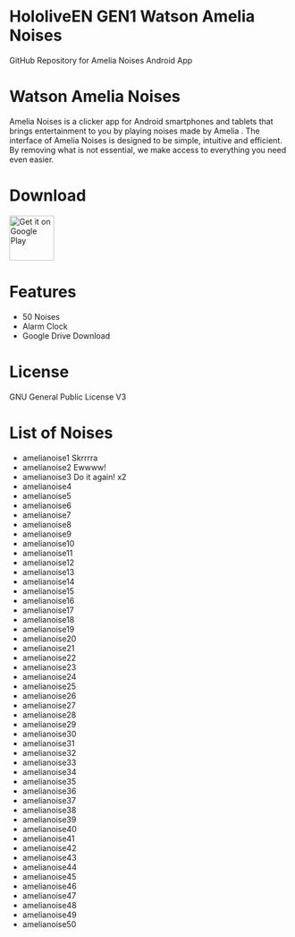 # HololiveEN GEN1 Watson Amelia Noises
 GitHub Repository for Amelia Noises Android App

# Watson Amelia Noises
Amelia Noises is a clicker app for Android smartphones and tablets that brings entertainment to you by playing noises made by Amelia .
The interface of Amelia Noises is designed to be simple, intuitive and efficient. By removing what is not essential, we make access to everything you need even easier.

# Download
[<img src="https://play.google.com/intl/en_us/badges/images/generic/en_badge_web_generic.png"
alt="Get it on Google Play"
height="80">](https://play.google.com/store/apps/details?id=com.yuzumin.amelianoises)

# Features
* 50 Noises
* Alarm Clock
* Google Drive Download

# License
GNU General Public License V3

# List of Noises
* amelianoise1 Skrrrra
* amelianoise2 Ewwww!
* amelianoise3 Do it again! x2
* amelianoise4
* amelianoise5
* amelianoise6
* amelianoise7
* amelianoise8
* amelianoise9
* amelianoise10
* amelianoise11
* amelianoise12
* amelianoise13
* amelianoise14
* amelianoise15
* amelianoise16
* amelianoise17
* amelianoise18
* amelianoise19
* amelianoise20
* amelianoise21
* amelianoise22
* amelianoise23
* amelianoise24
* amelianoise25
* amelianoise26
* amelianoise27
* amelianoise28
* amelianoise29
* amelianoise30
* amelianoise31
* amelianoise32
* amelianoise33
* amelianoise34
* amelianoise35
* amelianoise36
* amelianoise37
* amelianoise38
* amelianoise39
* amelianoise40
* amelianoise41
* amelianoise42
* amelianoise43
* amelianoise44
* amelianoise45
* amelianoise46
* amelianoise47
* amelianoise48
* amelianoise49
* amelianoise50
